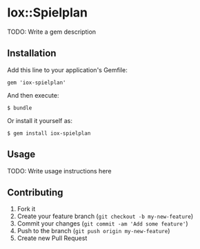 # Iox::Spielplan

TODO: Write a gem description

## Installation

Add this line to your application's Gemfile:

    gem 'iox-spielplan'

And then execute:

    $ bundle

Or install it yourself as:

    $ gem install iox-spielplan

## Usage

TODO: Write usage instructions here

## Contributing

1. Fork it
2. Create your feature branch (`git checkout -b my-new-feature`)
3. Commit your changes (`git commit -am 'Add some feature'`)
4. Push to the branch (`git push origin my-new-feature`)
5. Create new Pull Request
